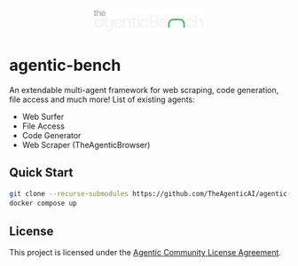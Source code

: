 <p align="center">
  <img src="assets/ta_bench_logo.svg" alt="Agentic Bench Logo" width="200"/>
</p>

# agentic-bench

An extendable multi-agent framework for web scraping, code generation, file access and much more!
List of existing agents:
- Web Surfer
- File Access
- Code Generator
- Web Scraper (TheAgenticBrowser)

## Quick Start

```bash
git clone --recurse-submodules https://github.com/TheAgenticAI/agentic-bench.git
docker compose up
```

## License

This project is licensed under the [Agentic Community License Agreement](LICENSE).
